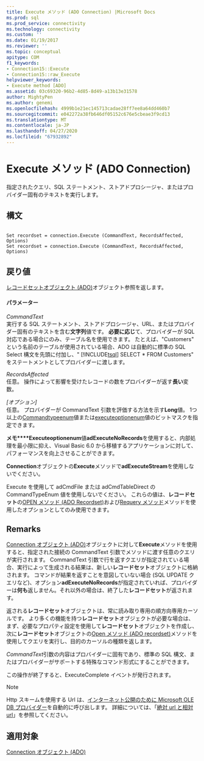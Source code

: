 ```yaml
---
title: Execute メソッド (ADO Connection) |Microsoft Docs
ms.prod: sql
ms.prod_service: connectivity
ms.technology: connectivity
ms.custom: ''
ms.date: 01/19/2017
ms.reviewer: ''
ms.topic: conceptual
apitype: COM
f1_keywords:
- Connection15::Execute
- Connection15::raw_Execute
helpviewer_keywords:
- Execute method [ADO]
ms.assetid: 03c69320-96b2-4d85-8d49-a13b13e31578
author: MightyPen
ms.author: genemi
ms.openlocfilehash: 4999b1e21ec145713cadae28ff7ee8a64dd460b7
ms.sourcegitcommit: e042272a38fb646df05152c676e5cbeae3f9cd13
ms.translationtype: MT
ms.contentlocale: ja-JP
ms.lasthandoff: 04/27/2020
ms.locfileid: "67932892"
---
```

# <a name="execute-method-ado-connection"></a>Execute メソッド (ADO Connection)
指定されたクエリ、SQL ステートメント、ストアドプロシージャ、またはプロバイダー固有のテキストを実行します。  
  
## <a name="syntax"></a>構文  
  
```  
  
Set recordset = connection.Execute (CommandText, RecordsAffected, Options)  
Set recordset = connection.Execute (CommandText, RecordsAffected, Options)  
```  
  
## <a name="return-value"></a>戻り値  
 [レコードセットオブジェクト (ADO)](../../../ado/reference/ado-api/recordset-object-ado.md)オブジェクト参照を返します。  
  
#### <a name="parameters"></a>パラメーター  
 *CommandText*  
 実行する SQL ステートメント、ストアドプロシージャ、URL、またはプロバイダー固有のテキストを含む**文字列**値です。 **必要に応じ**て、プロバイダーが SQL 対応である場合にのみ、テーブル名を使用できます。 たとえば、"Customers" という名前のテーブルが使用されている場合、ADO は自動的に標準の SQL Select 構文を先頭に付加し、" [!INCLUDE[tsql](../../../includes/tsql-md.md)] SELECT * FROM Customers" をステートメントとしてプロバイダーに渡します。  
  
 *RecordsAffected*  
 任意。 操作によって影響を受けたレコードの数をプロバイダーが返す**長い**変数。  
  
 *[オプション]*  
 任意。 プロバイダーが CommandText 引数を評価する方法を示す**Long**値。 1つ以上の[Commandtypeenum](../../../ado/reference/ado-api/commandtypeenum.md)値または[executeoptionenum](../../../ado/reference/ado-api/executeoptionenum.md)値のビットマスクを指定できます。  
  
 **メモ****Executeoptionenum**値**adExecuteNoRecords**を使用すると、内部処理を最小限に抑え、Visual Basic 6.0 から移植するアプリケーションに対して、パフォーマンスを向上させることができます。  
  
 **Connection**オブジェクトの**Execute**メソッドで**adExecuteStream**を使用しないでください。  
  
 Execute を使用して adCmdFile または adCmdTableDirect の CommandTypeEnum 値を使用しないでください。 これらの値は、**レコードセット**の[OPEN メソッド (ADO Recordset)](../../../ado/reference/ado-api/open-method-ado-recordset.md)および[Requery メソッド](../../../ado/reference/ado-api/requery-method.md)メソッドを使用したオプションとしてのみ使用できます。  
  
## <a name="remarks"></a>Remarks  
 [Connection オブジェクト (ADO)](../../../ado/reference/ado-api/connection-object-ado.md)オブジェクトに対して**Execute**メソッドを使用すると、指定された接続の CommandText 引数でメソッドに渡す任意のクエリが実行されます。 CommandText 引数で行を返すクエリが指定されている場合、実行によって生成される結果は、新しい**レコードセット**オブジェクトに格納されます。 コマンドが結果を返すことを意図していない場合 (SQL UPDATE クエリなど)、オプション**adExecuteNoRecords**が指定されていれば、プロバイダーは**何も**返しません。それ以外の場合は、終了した**レコードセット**が返されます。  
  
 返される**レコードセット**オブジェクトは、常に読み取り専用の順方向専用カーソルです。 より多くの機能を持つ**レコードセット**オブジェクトが必要な場合は、まず、必要なプロパティ設定を使用して**レコードセット**オブジェクトを作成し、次に**レコードセット**オブジェクトの[Open メソッド (ADO recordset)](../../../ado/reference/ado-api/open-method-ado-recordset.md)メソッドを使用してクエリを実行し、目的のカーソルの種類を返します。  
  
 *CommandText*引数の内容はプロバイダーに固有であり、標準の SQL 構文、またはプロバイダーがサポートする特殊なコマンド形式にすることができます。  
  
 この操作が終了すると、ExecuteComplete イベントが発行されます。  
  
> [!NOTE]
>  Http スキームを使用する Url は、[インターネット公開のために Microsoft OLE DB プロバイダー](../../../ado/guide/appendixes/microsoft-ole-db-provider-for-internet-publishing.md)を自動的に呼び出します。 詳細については、「[絶対 url と相対 url](../../../ado/guide/data/absolute-and-relative-urls.md)」を参照してください。  
  
## <a name="applies-to"></a>適用対象  
 [Connection オブジェクト (ADO)](../../../ado/reference/ado-api/connection-object-ado.md)
